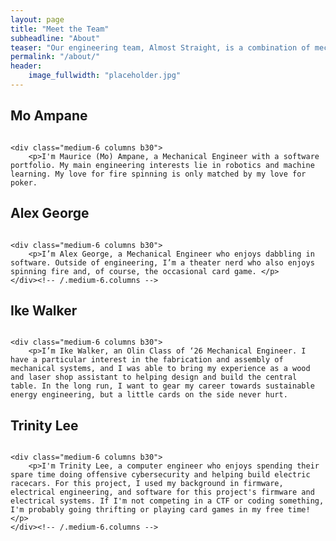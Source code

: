 ```yaml
---
layout: page
title: "Meet the Team"
subheadline: "About"
teaser: "Our engineering team, Almost Straight, is a combination of mechanical, electrical, and software engineers who have come together to build an automatic card dealer"
permalink: "/about/"
header:
    image_fullwidth: "placeholder.jpg"
---
```


## Mo Ampane

<div class="row t60">
    <div class="medium-6 columns b30">
        <img src="{{ site.urlimg }}mo.JPG" alt="">
    </div><!-- /.medium-6.columns -->

    <div class="medium-6 columns b30">
        <p>I'm Maurice (Mo) Ampane, a Mechanical Engineer with a software portfolio. My main engineering interests lie in robotics and machine learning. My love for fire spinning is only matched by my love for poker.
 </p>
    </div><!-- /.medium-6.columns -->
</div><!-- /.row -->

## Alex George

<div class="row t60">
    <div class="medium-6 columns b30">
        <img src="{{ site.urlimg }}alex.jpg" alt="">
    </div><!-- /.medium-6.columns -->

    <div class="medium-6 columns b30">
        <p>I’m Alex George, a Mechanical Engineer who enjoys dabbling in software. Outside of engineering, I’m a theater nerd who also enjoys spinning fire and, of course, the occasional card game. </p>
    </div><!-- /.medium-6.columns -->
</div><!-- /.row -->

## Ike Walker

<div class="row t60">
    <div class="medium-6 columns b30">
        <img src="{{ site.urlimg }}hot_man.jpg" alt="">
    </div><!-- /.medium-6.columns -->

    <div class="medium-6 columns b30">
        <p>I’m Ike Walker, an Olin Class of ‘26 Mechanical Engineer. I have a particular interest in the fabrication and assembly of mechanical systems, and I was able to bring my experience as a wood and laser shop assistant to helping design and build the central table. In the long run, I want to gear my career towards sustainable energy engineering, but a little cards on the side never hurt.
</p>
    </div><!-- /.medium-6.columns -->
</div><!-- /.row -->

## Trinity Lee

<div class="row t60">
    <div class="medium-6 columns b30">
        <img src="{{ site.urlimg }}trinity.jpg" alt="">
    </div><!-- /.medium-6.columns -->

    <div class="medium-6 columns b30">
        <p>I'm Trinity Lee, a computer engineer who enjoys spending their spare time doing offensive cybersecurity and helping build electric racecars. For this project, I used my background in firmware, electrical engineering, and software for this project's firmware and electrical systems. If I'm not competing in a CTF or coding something, I'm probably going thrifting or playing card games in my free time! </p>
    </div><!-- /.medium-6.columns -->
</div><!-- /.row -->

